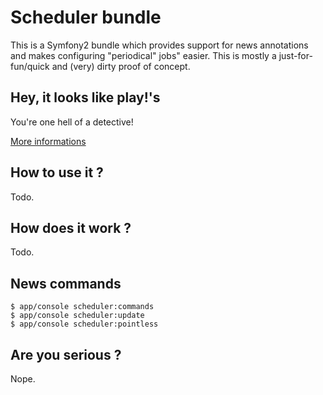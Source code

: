 # Scheduler bundle #

This is a Symfony2 bundle which provides support for news annotations and makes configuring "periodical" jobs" easier. This is mostly a just-for-fun/quick and (very) dirty proof of concept.

## Hey, it looks like play!'s ##

You're one hell of a detective!

[More informations](http://www.playframework.org/documentation/1.2.2/jobs)

## How to use it ? ##

Todo.

## How does it work ? ##

Todo.

## News commands ##

    $ app/console scheduler:commands
    $ app/console scheduler:update
    $ app/console scheduler:pointless

## Are you serious ? ##

Nope.
